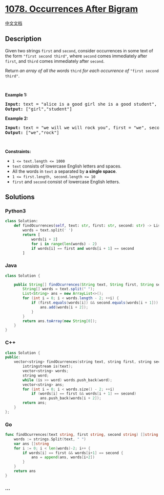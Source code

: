 # [1078. Occurrences After Bigram](https://leetcode.com/problems/occurrences-after-bigram)

[中文文档](/solution/1000-1099/1078.Occurrences%20After%20Bigram/README.md)

## Description

<p>Given two strings <code>first</code> and <code>second</code>, consider occurrences in some text of the form <code>&quot;first second third&quot;</code>, where <code>second</code> comes immediately after <code>first</code>, and <code>third</code> comes immediately after <code>second</code>.</p>

<p>Return <em>an array of all the words</em> <code>third</code> <em>for each occurrence of</em> <code>&quot;first second third&quot;</code>.</p>

<p>&nbsp;</p>
<p><strong class="example">Example 1:</strong></p>
<pre><strong>Input:</strong> text = "alice is a good girl she is a good student", first = "a", second = "good"
<strong>Output:</strong> ["girl","student"]
</pre><p><strong class="example">Example 2:</strong></p>
<pre><strong>Input:</strong> text = "we will we will rock you", first = "we", second = "will"
<strong>Output:</strong> ["we","rock"]
</pre>
<p>&nbsp;</p>
<p><strong>Constraints:</strong></p>

<ul>
	<li><code>1 &lt;= text.length &lt;= 1000</code></li>
	<li><code>text</code> consists of lowercase English letters and spaces.</li>
	<li>All the words in <code>text</code> a separated by <strong>a single space</strong>.</li>
	<li><code>1 &lt;= first.length, second.length &lt;= 10</code></li>
	<li><code>first</code> and <code>second</code> consist of lowercase English letters.</li>
</ul>

## Solutions

<!-- tabs:start -->

### **Python3**

```python
class Solution:
    def findOcurrences(self, text: str, first: str, second: str) -> List[str]:
        words = text.split(' ')
        return [
            words[i + 2]
            for i in range(len(words) - 2)
            if words[i] == first and words[i + 1] == second
        ]
```

### **Java**

```java
class Solution {

    public String[] findOcurrences(String text, String first, String second) {
        String[] words = text.split(" ");
        List<String> ans = new ArrayList<>();
        for (int i = 0; i < words.length - 2; ++i) {
            if (first.equals(words[i]) && second.equals(words[i + 1])) {
                ans.add(words[i + 2]);
            }
        }
        return ans.toArray(new String[0]);
    }
}
```

### **C++**

```cpp
class Solution {
public:
    vector<string> findOcurrences(string text, string first, string second) {
        istringstream is(text);
        vector<string> words;
        string word;
        while (is >> word) words.push_back(word);
        vector<string> ans;
        for (int i = 0; i < words.size() - 2; ++i)
            if (words[i] == first && words[i + 1] == second)
                ans.push_back(words[i + 2]);
        return ans;
    }
};
```

### **Go**

```go
func findOcurrences(text string, first string, second string) []string {
	words := strings.Split(text, " ")
	var ans []string
	for i := 0; i < len(words)-2; i++ {
		if words[i] == first && words[i+1] == second {
			ans = append(ans, words[i+2])
		}
	}
	return ans
}
```

### **...**

```

```

<!-- tabs:end -->
